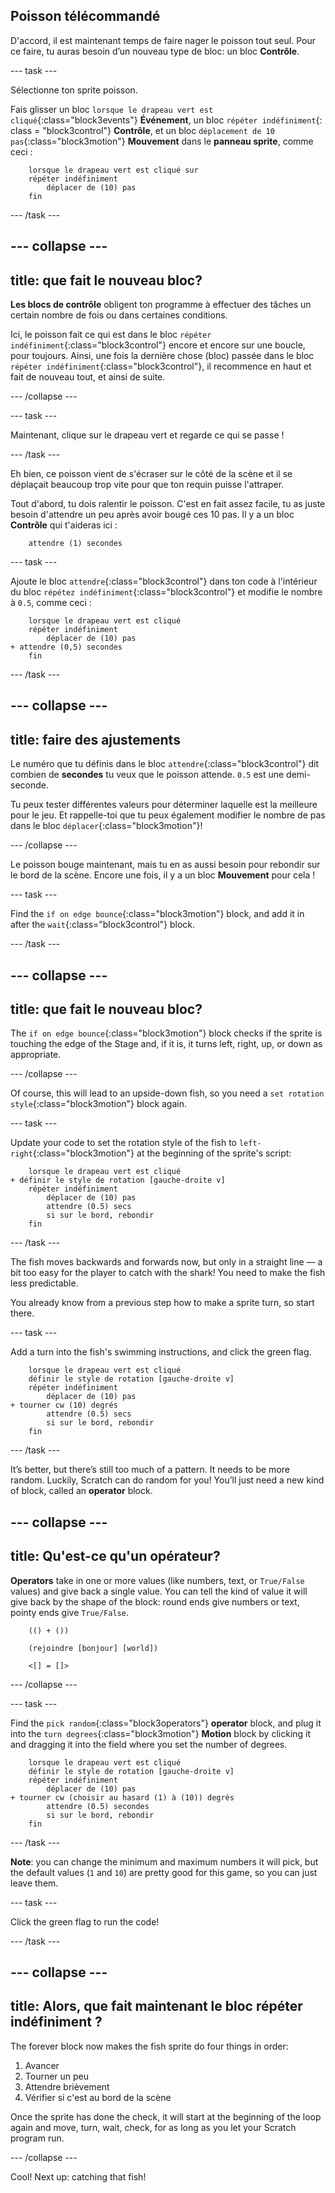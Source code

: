 ## Poisson télécommandé

D'accord, il est maintenant temps de faire nager le poisson tout seul. Pour ce faire, tu auras besoin d’un nouveau type de bloc: un bloc **Contrôle**.

\--- task \---

Sélectionne ton sprite poisson.

Fais glisser un bloc `lorsque le drapeau vert est cliqué`{:class="block3events"} **Événement**, un bloc `répéter indéfiniment`{: class = "block3control"} **Contrôle**, et un bloc `déplacement de 10 pas`{:class="block3motion"} **Mouvement** dans le **panneau sprite**, comme ceci :

```blocks3
    lorsque le drapeau vert est cliqué sur
    répéter indéfiniment
        déplacer de (10) pas
    fin
```

\--- /task \---

## \--- collapse \---

## title: que fait le nouveau bloc?

**Les blocs de contrôle** obligent ton programme à effectuer des tâches un certain nombre de fois ou dans certaines conditions.

Ici, le poisson fait ce qui est dans le bloc `répéter indéfiniment`{:class="block3control"} encore et encore sur une boucle, pour toujours. Ainsi, une fois la dernière chose (bloc) passée dans le bloc `répéter indéfiniment`{:class="block3control"}, il recommence en haut et fait de nouveau tout, et ainsi de suite.

\--- /collapse \---

\--- task \---

Maintenant, clique sur le drapeau vert et regarde ce qui se passe !

\--- /task \---

Eh bien, ce poisson vient de s'écraser sur le côté de la scène et il se déplaçait beaucoup trop vite pour que ton requin puisse l'attraper.

Tout d'abord, tu dois ralentir le poisson. C'est en fait assez facile, tu as juste besoin d'attendre un peu après avoir bougé ces 10 pas. Il y a un bloc **Contrôle** qui t'aideras ici :

```blocks3
    attendre (1) secondes
```

\--- task \---

Ajoute le bloc `attendre`{:class="block3control"} dans ton code à l'intérieur du bloc `répétez indéfiniment`{:class="block3control"} et modifie le nombre à `0.5`, comme ceci :

```blocks3
    lorsque le drapeau vert est cliqué 
    répéter indéfiniment
        déplacer de (10) pas
+ attendre (0,5) secondes
    fin
```

\--- /task \---

## \--- collapse \---

## title: faire des ajustements

Le numéro que tu définis dans le bloc `attendre`{:class="block3control"} dit combien de **secondes** tu veux que le poisson attende. `0.5` est une demi-seconde.

Tu peux tester différentes valeurs pour déterminer laquelle est la meilleure pour le jeu. Et rappelle-toi que tu peux également modifier le nombre de pas dans le bloc `déplacer`{:class="block3motion"}!

\--- /collapse \---

Le poisson bouge maintenant, mais tu en as aussi besoin pour rebondir sur le bord de la scène. Encore une fois, il y a un bloc **Mouvement** pour cela !

\--- task \---

Find the `if on edge bounce`{:class="block3motion"} block, and add it in after the `wait`{:class="block3control"} block.

\--- /task \---

## \--- collapse \---

## title: que fait le nouveau bloc?

The `if on edge bounce`{:class="block3motion"} block checks if the sprite is touching the edge of the Stage and, if it is, it turns left, right, up, or down as appropriate.

\--- /collapse \---

Of course, this will lead to an upside-down fish, so you need a `set rotation style`{:class="block3motion"} block again.

\--- task \---

Update your code to set the rotation style of the fish to `left-right`{:class="block3motion"} at the beginning of the sprite's script:

```blocks3
    lorsque le drapeau vert est cliqué 
+ définir le style de rotation [gauche-droite v]
    répéter indéfiniment
        déplacer de (10) pas
        attendre (0.5) secs
        si sur le bord, rebondir
    fin
```

\--- /task \---

The fish moves backwards and forwards now, but only in a straight line — a bit too easy for the player to catch with the shark! You need to make the fish less predictable.

You already know from a previous step how to make a sprite turn, so start there.

\--- task \---

Add a turn into the fish's swimming instructions, and click the green flag.

```blocks3
    lorsque le drapeau vert est cliqué 
    définir le style de rotation [gauche-droite v]
    répéter indéfiniment
        déplacer de (10) pas
+ tourner cw (10) degrés
        attendre (0.5) secs
        si sur le bord, rebondir
    fin
```

\--- /task \---

It’s better, but there’s still too much of a pattern. It needs to be more random. Luckily, Scratch can do random for you! You’ll just need a new kind of block, called an **operator** block.

## \--- collapse \---

## title: Qu'est-ce qu'un opérateur?

**Operators** take in one or more values (like numbers, text, or `True/False` values) and give back a single value. You can tell the kind of value it will give back by the shape of the block: round ends give numbers or text, pointy ends give `True/False`.

```blocks3
    (() + ())

    (rejoindre [bonjour] [world])

    <[] = []>
```

\--- /collapse \---

\--- task \---

Find the `pick random`{:class="block3operators"} **operator** block, and plug it into the `turn degrees`{:class="block3motion"} **Motion** block by clicking it and dragging it into the field where you set the number of degrees.

```blocks3
    lorsque le drapeau vert est cliqué
    définir le style de rotation [gauche-droite v]
    répéter indéfiniment
        déplacer de (10) pas
+ tourner cw (choisir au hasard (1) à (10)) degrés
        attendre (0.5) secondes
        si sur le bord, rebondir
    fin
```

\--- /task \---

**Note**: you can change the minimum and maximum numbers it will pick, but the default values (`1` and `10`) are pretty good for this game, so you can just leave them.

\--- task \---

Click the green flag to run the code!

\--- /task \---

## \--- collapse \---

## title: Alors, que fait maintenant le bloc répéter indéfiniment ?

The forever block now makes the fish sprite do four things in order:

1. Avancer
2. Tourner un peu
3. Attendre brièvement
4. Vérifier si c'est au bord de la scène

Once the sprite has done the check, it will start at the beginning of the loop again and move, turn, wait, check, for as long as you let your Scratch program run.

\--- /collapse \---

Cool! Next up: catching that fish!